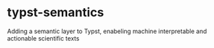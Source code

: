 # typst-semantics
Adding a semantic layer to Typst, enabeling machine interpretable and actionable scientific texts
